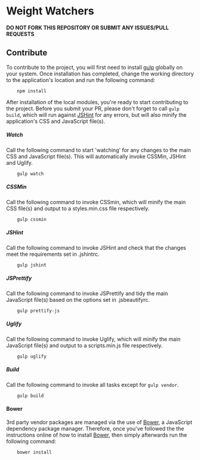 # Weight Watchers

**DO NOT FORK THIS REPOSITORY OR SUBMIT ANY ISSUES/PULL REQUESTS**

## Contribute

To contribute to the project, you will first need to install [gulp](http://gulpjs.com) globally on your system. Once installation has completed, change the working directory to the application's location and run the following command:

```shell
    npm install
```

After installation of the local modules, you're ready to start contributing to the project. Before you submit your PR, please don't forget to call `gulp build`, which will run against [JSHint](http://jshint.com) for any errors, but will also minify the application's CSS and JavaScript file(s).

##### Watch
Call the following command to start 'watching' for any changes to the main CSS and JavaScript file(s). This will automatically invoke CSSMin, JSHint and Uglify.
```shell
    gulp watch
```

##### CSSMin
Call the following command to invoke CSSmin, which will minify the main CSS file(s) and output to a styles.min.css file respectively.
```shell
    gulp cssmin
```

##### JSHint
Call the following command to invoke JSHint and check that the changes meet the requirements set in .jshintrc.
```shell
    gulp jshint
```

##### JSPrettify
Call the following command to invoke JSPrettify and tidy the main JavaScript file(s) based on the options set in .jsbeautifyrc.
```shell
    gulp prettify-js
```

##### Uglify
Call the following command to invoke Uglify, which will minify the main JavaScript file(s) and output to a scripts.min.js file respectively.
```shell
    gulp uglify
```

##### Build
Call the following command to invoke all tasks except for `gulp vendor`.
```shell
    gulp build
```

#### Bower

3rd party vendor packages are managed via the use of [Bower](http://bower.io), a JavaScript dependency package manager. Therefore, once you've followed the the instructions online of how to install [Bower](http://bower.io), then simply afterwards run the following command:

```shell
    bower install
```
